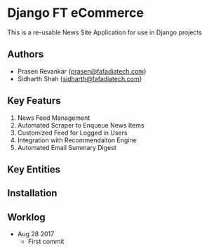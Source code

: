# Django FT eCommerce

This is a re-usable News Site Application for use in Django projects

## Authors

- Prasen Revankar {prasen@fafadiatech.com}
- Sidharth Shah {sidharth@fafadiatech.com}

## Key Featurs

1. News Feed Management
1. Automated Scraper to Enqueue News Items
1. Customized Feed for Logged in Users
1. Integration with Recommendaiton Engine
1. Automated Email Summary Digest


## Key Entities

## Installation

## Worklog

- Aug 28 2017
    - First commit
